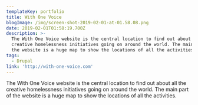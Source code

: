 ```yaml
---
templateKey: portfolio
title: With One Voice
blogImage: /img/screen-shot-2019-02-01-at-01.58.08.png
date: 2019-02-01T01:58:19.700Z
description: >-
  The With One Voice website is the central location to find out about all the
  creative homelessness initiatives going on around the world. The main part of
  the website is a huge map to show the locations of all the activities.
tags:
  - Drupal
link: 'http://with-one-voice.com'
---
```

The With One Voice website is the central location to find out about all the creative homelessness initiatives going on around the world. The main part of the website is a huge map to show the locations of all the activities.
